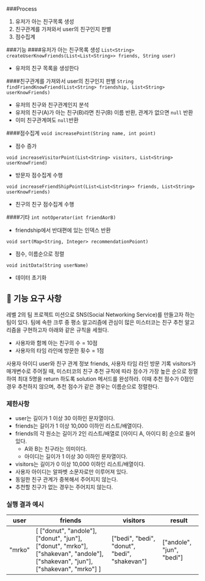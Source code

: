 ###Process
1. 유저가 아는 친구목록 생성
2. 친구관계를 가져와서 user의 친구인지 판별
3. 점수집계

###기능
####유저가 아는 친구목록 생성
`List<String> createUserKnowFriends(List<List<String>> friends, String user)`
- 유저의 친구 목록을 생성한다

####친구관계를 가져와서 user의 친구인지 판별
`String findFriendKnowFriend(List<String> friendship, List<String> userKnowFriends)`
- 유저의 친구와 친구관계인지 분석
- 유저의 친구(A)가 아는 친구(B)라면 친구(B) 이름 반환, 관계가 없으면 `null` 반환
- 이미 친구관계여도 `null`반환

####점수집계
`void increasePoint(String name, int point)`
- 점수 증가

`void increaseVisitorPoint(List<String> visitors, List<String> userKnowFriend)`
- 방문자 점수집계 수행

`void increaseFriendShipPoint(List<List<String>> friends, List<String> userKnowFriends)`
- 친구의 친구 점수집계 수행

####기타
`int notOperator(int friendAorB)`
- friendship에서 반대편에 있는 인덱스 반환

`void sort(Map<String, Integer> recommendationPoiont)`
- 점수, 이름순으로 정렬

`void initData(String userName)`
- 데이터 초기화

## 🚀 기능 요구 사항

레벨 2의 팀 프로젝트 미션으로 SNS(Social Networking Service)를 만들고자 하는 팀이 있다. 팀에 속한 크루 중 평소 알고리즘에 관심이 많은 미스터코는 친구 추천 알고리즘을 구현하고자 아래와 같은 규칙을 세웠다.

- 사용자와 함께 아는 친구의 수 = 10점
- 사용자의 타임 라인에 방문한 횟수 = 1점

사용자 아이디 user와 친구 관계 정보 friends, 사용자 타임 라인 방문 기록 visitors가 매개변수로 주어질 때, 미스터코의 친구 추천 규칙에 따라 점수가 가장 높은 순으로 정렬하여 최대 5명을 return 하도록 solution 메서드를 완성하라. 이때 추천 점수가 0점인 경우 추천하지 않으며, 추천 점수가 같은 경우는 이름순으로 정렬한다.

### 제한사항

- user는 길이가 1 이상 30 이하인 문자열이다.
- friends는 길이가 1 이상 10,000 이하인 리스트/배열이다.
- friends의 각 원소는 길이가 2인 리스트/배열로 [아이디 A, 아이디 B] 순으로 들어있다.
  - A와 B는 친구라는 의미이다.
  - 아이디는 길이가 1 이상 30 이하인 문자열이다.
- visitors는 길이가 0 이상 10,000 이하인 리스트/배열이다.
- 사용자 아이디는 알파벳 소문자로만 이루어져 있다.
- 동일한 친구 관계가 중복해서 주어지지 않는다.
- 추천할 친구가 없는 경우는 주어지지 않는다.

### 실행 결과 예시

| user | friends | visitors | result |
| --- | --- | --- | --- |
| "mrko" | [ ["donut", "andole"], ["donut", "jun"], ["donut", "mrko"], ["shakevan", "andole"], ["shakevan", "jun"], ["shakevan", "mrko"] ] | ["bedi", "bedi", "donut", "bedi", "shakevan"] | ["andole", "jun", "bedi"] |
